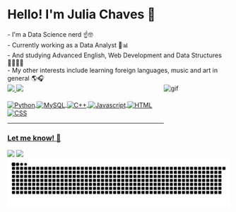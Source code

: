 # Hello! I'm Julia Chaves 🫧

<div>
- I'm a Data Science nerd ☝️🤓 <br>
- Currently working as a Data Analyst 🥧📊 <br>
- And studying Advanced English, Web Development and Data Structures 👩🏽‍💻🧩 <br>
- My other interests include learning foreign languages, music and art in general 🌎🎧 <br>
  <img align="right" alt="gif" height="150" width="150" src="https://s3.ezgif.com/tmp/ezgif-3-5dea987934.gif">
</div>
  
 <div>
   <a href="https://github.com/liapsps">
   <img height="160" src="https://github-readme-stats.vercel.app/api?username=liapsps&show_icons=true&theme=dracula&include_all_commits=true&count_private=true&hide_rank=false&rank_icon=github"/>
   <img height="160" src="https://github-readme-stats.vercel.app/api/top-langs/?username=liapsps&layout=compact&langs_count=10&theme=dracula"/>
</div>

<br>
    
<div style="display: inline_block">
  <img align="center" alt="Python" height="30" width="40" src="https://cdn.jsdelivr.net/gh/devicons/devicon@latest/icons/python/python-original.svg">
  <img align="center" alt="MySQL" height="30" width="40" src="https://cdn.jsdelivr.net/gh/devicons/devicon@latest/icons/mysql/mysql-original.svg">
  <img align="center" alt="C++" height="30" width="40" src="https://cdn.jsdelivr.net/gh/devicons/devicon@latest/icons/cplusplus/cplusplus-original.svg">
  <img align="center" alt="Javascript" height="30" width="40" src="https://cdn.jsdelivr.net/gh/devicons/devicon@latest/icons/javascript/javascript-original.svg">
  <img align="center" alt="HTML" height="30" width="40" src="https://cdn.jsdelivr.net/gh/devicons/devicon@latest/icons/html5/html5-original.svg">
  <img align="center" alt="CSS" height="30" width="40" src="https://cdn.jsdelivr.net/gh/devicons/devicon@latest/icons/css3/css3-original.svg">
</div>

<hr style="text-align: center;">

### Let me know! 📌
 <div> 
  <a href = "mailto:lialilinbox@gmail.com"><img src="https://img.shields.io/badge/-Gmail-%23333?style=for-the-badge&logo=gmail&logoColor=white" target="_blank"></a>
  <a href="https://www.linkedin.com/in/juliachavesdev" target="_blank"><img src="https://img.shields.io/badge/-LinkedIn-%230077B5?style=for-the-badge&logo=linkedin&logoColor=white" target="_blank"></a>
</div>

<picture>
  <source media="(prefers-color-scheme:dark)" scrset="https://raw.githubusercontent.com/liapsps/liapsps/output/github-contribution-grid-snake-dark.svg">
  <source media="(prefers-color-scheme:light)" scrset="https://raw.githubusercontent.com/liapsps/liapsps/output/github-contribution-grid-snake.svg">
  <img alt="github contribution grid snake animation" src="https://raw.githubusercontent.com/liapsps/liapsps/output/github-contribution-grid-snake.svg">
</picture>
<br><br>
